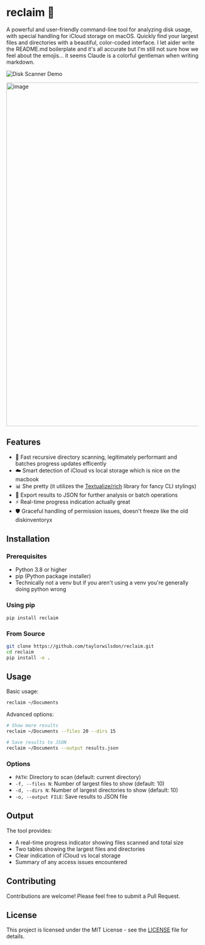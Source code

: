 # reclaim 🌟

A powerful and user-friendly command-line tool for analyzing disk usage, with special handling for iCloud storage on macOS. Quickly find your largest files and directories with a beautiful, color-coded interface. I let aider write the README.md boilerplate and it's all accurate but I'm still not sure how we feel about the emojis... it seems Claude is a colorful gentleman when writing markdown.

![Disk Scanner Demo](demo.gif)

<img width="898" alt="image" src="https://github.com/user-attachments/assets/b8c87581-978b-46e4-bf8b-d9e9b2cd5f9b" />

## Features

- 🚀 Fast recursive directory scanning, legitimately performant and batches progress updates efficently 
- ☁️ Smart detection of iCloud vs local storage which is nice on the macbook
- 📊 She pretty (it utilizes the [Textualize/rich](https://github.com/Textualize/rich) library for fancy CLI stylings)
- 💾 Export results to JSON for further analysis or batch operations
- ⚡️ Real-time progress indication actually great
- 🛡️ Graceful handling of permission issues, doesn't freeze like the old diskinventoryx

## Installation

### Prerequisites

- Python 3.8 or higher
- pip (Python package installer)
- Technically not a venv but if you aren't using a venv you're generally doing python wrong

### Using pip

```bash
pip install reclaim
```

### From Source

```bash
git clone https://github.com/taylorwilsdon/reclaim.git
cd reclaim
pip install -e .
```

## Usage

Basic usage:
```bash
reclaim ~/Documents
```

Advanced options:
```bash
# Show more results
reclaim ~/Documents --files 20 --dirs 15

# Save results to JSON
reclaim ~/Documents --output results.json
```

### Options

- `PATH`: Directory to scan (default: current directory)
- `-f, --files N`: Number of largest files to show (default: 10)
- `-d, --dirs N`: Number of largest directories to show (default: 10)
- `-o, --output FILE`: Save results to JSON file

## Output

The tool provides:
- A real-time progress indicator showing files scanned and total size
- Two tables showing the largest files and directories
- Clear indication of iCloud vs local storage
- Summary of any access issues encountered

## Contributing

Contributions are welcome! Please feel free to submit a Pull Request.

## License

This project is licensed under the MIT License - see the [LICENSE](LICENSE) file for details.
